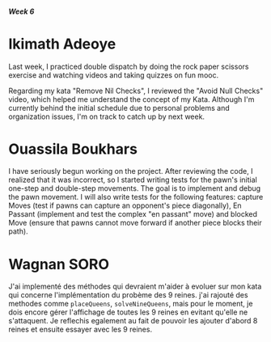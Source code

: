 ##### Week 6

# Ikimath Adeoye

Last week, I practiced double dispatch by doing the rock paper scissors exercise and watching videos  and taking quizzes on fun mooc.

Regarding my kata "Remove Nil Checks", I reviewed the "Avoid Null Checks" video, which helped me understand the concept of my Kata. Although I'm currently behind the initial schedule due to personal problems and organization issues, I'm on track to catch up by next week.


# Ouassila Boukhars

I have seriously begun working on the project. After reviewing the code, I realized that it was incorrect, so I started writing tests for the pawn's initial one-step and double-step movements. The goal is to implement and debug the pawn movement. I will also write tests for the following features: capture Moves (test if pawns can capture an opponent's piece diagonally), En Passant (implement and test the complex "en passant" move) and blocked Move (ensure that pawns cannot move forward if another piece blocks their path).

# Wagnan SORO

J'ai implementé des méthodes qui devraient m'aider à evoluer sur mon kata qui concerne l'implémentation du probème des 9 reines. j'ai rajouté des methodes comme `placeQueens`, `solveNineQueens`, mais pour le moment, je dois encore gérer l'affichage de toutes les 9 reines en evitant qu'elle ne s'attaquent.
Je reflechis egalement au fait de pouvoir les ajouter d'abord  8 reines et ensuite essayer avec les 9 reines.
